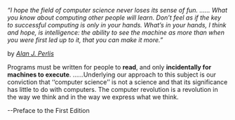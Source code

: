  
*“I hope the field of computer science never loses its sense of fun. ......
What you know about computing other people will learn. Don’t feel as if the key to successful
computing is only in your hands. What’s in your hands, I think and hope, is intelligence: the ability to
see the machine as more than when you were first led up to it, that you can make it more.”*

by *[Alan J. Perlis](https://en.wikipedia.org/wiki/Alan_Perlis)*

Programs must be written for people to **read**, and only **incidentally for machines to execute**. ......Underlying our approach to this subject is our conviction that ‘‘computer science’’ is not a science and
that its significance has little to do with computers. The computer revolution is a revolution in the way
we think and in the way we express what we think.

 --Preface to the First Edition







